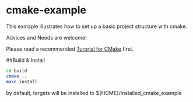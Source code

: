 cmake-example
===

This exmaple illustrates how to set up a basic project structure with cmake.

Advices and Needs are welcome!

Please read a recommended [Turorial for CMake](https://www.johnlamp.net/cmake-tutorial.html) first.

##Build & Install

```bash
cd build
cmake ..
make install
```

by default, targets will be installed to ${HOME}/installed_cmake_example
